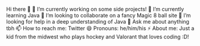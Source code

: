  Hi there 👋
 🔭 I’m currently working on some side projects!
 🌱 I’m currently learning Java
 👯 I’m looking to collaborate on a fancy Magic 8 ball site
 🤔 I’m looking for help in a deep understanding of Java
 💬 Ask me about anything tbh
 📫 How to reach me: Twitter
 😄 Pronouns: he/him/his
 ⚡ About me: Just a kid from the midwest who plays hockey and Valorant that loves coding :D!

<!--
**itsKannapi/itsKannapi** is a ✨ _special_ ✨ repository because its `README.md` (this file) appears on your GitHub profile.

Here are some ideas to get you started:

- 🔭 I’m currently working on some side projects!
- 🌱 I’m currently learning Java
- 👯 I’m looking to collaborate on a fancy Magic 8 ball site
- 🤔 I’m looking for help in a deep understanding of Java
- 💬 Ask me about anything tbh
- 📫 How to reach me: Twitter
- 😄 Pronouns: he/him/his
- ⚡ About me: Just a kid from the midwest who plays hockey and Valorant that loves coding :D!
-->
